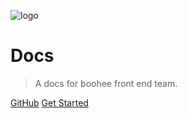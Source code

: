 ![logo](http://up.boohee.cn/house/u/fe/logo/BooheeFE.png ':size=180')

# Docs

> A docs for boohee front end team.

[GitHub](https://github.com/BooheeFE/docs/)
[Get Started](#薄荷前端文档)
